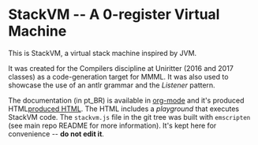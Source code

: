 # StackVM -- A 0-register Virtual Machine

This is StackVM, a virtual stack machine inspired by JVM.

It was created for the Compilers discipline at Uniritter (2016 and 2017 classes) as a code-generation target for MMML. It was also used to showcase the use of an antlr grammar and the *Listener* pattern.

The documentation (in pt_BR) is available in [org-mode](./StackVM.org "Documentation for StackVM (org-mode)") and it's produced HTML[produced HTML](./StackVM.html "Documentation for StackVM (generated HTML)"). The HTML includes a *playground* that executes StackVM code. The `stackvm.js` file in the git tree was built with `emscripten` (see main repo README for more information). It's kept here for convenience -- **do not edit it**.

<!--  LocalWords:  Uniritter
 -->
